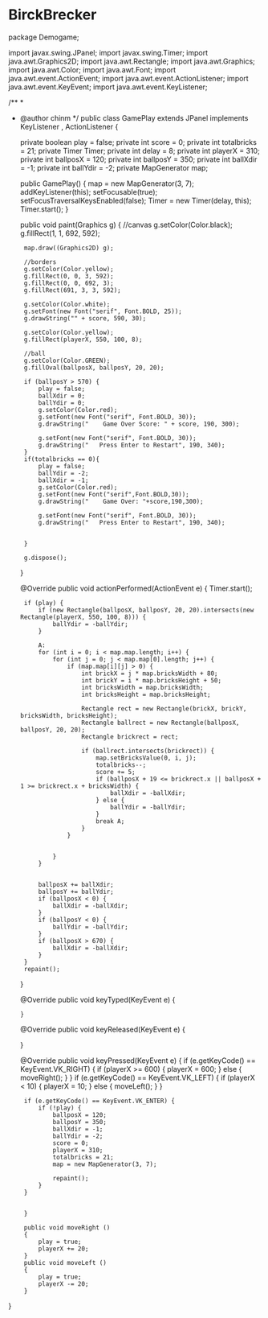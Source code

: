 # BirckBrecker

package Demogame;


import javax.swing.JPanel;
import javax.swing.Timer;
import java.awt.Graphics2D;
import java.awt.Rectangle;
import java.awt.Graphics;
import java.awt.Color;
import java.awt.Font;
import java.awt.event.ActionEvent;
import java.awt.event.ActionListener;
import java.awt.event.KeyEvent;
import java.awt.event.KeyListener;

/**
 *
 * @author chinm
 */
public class GamePlay extends JPanel implements KeyListener , ActionListener {
    
     private boolean play = false;
    private int score = 0;
    private int totalbricks = 21;
    private Timer Timer;
    private int delay = 8;
    private int playerX = 310;
    private int ballposX = 120;
    private int ballposY = 350;
    private int ballXdir = -1;
    private int ballYdir = -2;
    private MapGenerator map;

    public GamePlay() {
        map = new MapGenerator(3, 7);
        addKeyListener(this);
        setFocusable(true);
        setFocusTraversalKeysEnabled(false);
   Timer = new Timer(delay, this);
        Timer.start();
    }
    
     public void paint(Graphics g) {
    	 //canvas
        g.setColor(Color.black);
        g.fillRect(1, 1, 692, 592);

        map.draw((Graphics2D) g);

        //borders
        g.setColor(Color.yellow);
        g.fillRect(0, 0, 3, 592);
        g.fillRect(0, 0, 692, 3);
        g.fillRect(691, 3, 3, 592);

        g.setColor(Color.white);
        g.setFont(new Font("serif", Font.BOLD, 25));
        g.drawString("" + score, 590, 30);

        g.setColor(Color.yellow);
        g.fillRect(playerX, 550, 100, 8);

        //ball
        g.setColor(Color.GREEN);
        g.fillOval(ballposX, ballposY, 20, 20);

        if (ballposY > 570) {
            play = false;
            ballXdir = 0;
            ballYdir = 0;
            g.setColor(Color.red);
            g.setFont(new Font("serif", Font.BOLD, 30));
            g.drawString("    Game Over Score: " + score, 190, 300);

            g.setFont(new Font("serif", Font.BOLD, 30));
            g.drawString("   Press Enter to Restart", 190, 340);
        }
        if(totalbricks == 0){
            play = false;
            ballYdir = -2;
            ballXdir = -1;
            g.setColor(Color.red);
            g.setFont(new Font("serif",Font.BOLD,30));
            g.drawString("    Game Over: "+score,190,300);

            g.setFont(new Font("serif", Font.BOLD, 30));
            g.drawString("   Press Enter to Restart", 190, 340);


        }

        g.dispose();


    }



    @Override
    public void actionPerformed(ActionEvent e) {
        Timer.start();

        if (play) {
            if (new Rectangle(ballposX, ballposY, 20, 20).intersects(new Rectangle(playerX, 550, 100, 8))) {
                ballYdir = -ballYdir;
            }

            A:
            for (int i = 0; i < map.map.length; i++) {
                for (int j = 0; j < map.map[0].length; j++) {
                    if (map.map[i][j] > 0) {
                        int brickX = j * map.bricksWidth + 80;
                        int brickY = i * map.bricksHeight + 50;
                        int bricksWidth = map.bricksWidth;
                        int bricksHeight = map.bricksHeight;

                        Rectangle rect = new Rectangle(brickX, brickY, bricksWidth, bricksHeight);
                        Rectangle ballrect = new Rectangle(ballposX, ballposY, 20, 20);
                        Rectangle brickrect = rect;

                        if (ballrect.intersects(brickrect)) {
                            map.setBricksValue(0, i, j);
                            totalbricks--;
                            score += 5;
                            if (ballposX + 19 <= brickrect.x || ballposX + 1 >= brickrect.x + bricksWidth) {
                                ballXdir = -ballXdir;
                            } else {
                                ballYdir = -ballYdir;
                            }
                            break A;
                        }
                    }


                }
            }


            ballposX += ballXdir;
            ballposY += ballYdir;
            if (ballposX < 0) {
                ballXdir = -ballXdir;
            }
            if (ballposY < 0) {
                ballYdir = -ballYdir;
            }
            if (ballposX > 670) {
                ballXdir = -ballXdir;
            }
        }
        repaint();
    }

    @Override
    public void keyTyped(KeyEvent e) {

       }


    @Override
    public void keyReleased(KeyEvent e) {

    }

    @Override
    public void keyPressed(KeyEvent e) {
        if (e.getKeyCode() == KeyEvent.VK_RIGHT) {
            if (playerX >= 600) {
                playerX = 600;
            } else {
                moveRight();
            }
        }
        if (e.getKeyCode() == KeyEvent.VK_LEFT) {
            if (playerX < 10) {
                playerX = 10;
            } else {
                moveLeft();
            }
        }

        if (e.getKeyCode() == KeyEvent.VK_ENTER) {
            if (!play) {
                ballposX = 120;
                ballposY = 350;
                ballXdir = -1;
                ballYdir = -2;
                score = 0;
                playerX = 310;
                totalbricks = 21;
                map = new MapGenerator(3, 7);

                repaint();
            }
        }


        }

        public void moveRight ()
        {
            play = true;
            playerX += 20;
        }
        public void moveLeft ()
        {
            play = true;
            playerX -= 20;
        }
        
    
   
}
